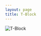 ```yaml
---
layout: page
title: T-Block
---
```


<img alt="T-Block" title="T-Block" onclick="rotate();" id="image" src="http://slasm.com/images/tblock.gif"/>

